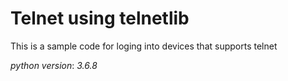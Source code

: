 # Telnet using telnetlib

This is a sample code for loging into devices that supports telnet

*python version*: _3.6.8_
